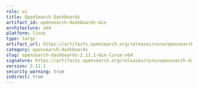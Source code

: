 ```yaml
---
role: ui
title: OpenSearch Dashboards
artifact_id: opensearch-dashboards-min
architecture: x64
platform: linux
type: targz
artifact_url: https://artifacts.opensearch.org/releases/core/opensearch-dashboards/2.11.1/opensearch-dashboards-min-2.11.1-linux-x64.tar.gz
category: opensearch-dashboards
slug: opensearch-dashboards-2.11.1-min-linux-x64
signature: https://artifacts.opensearch.org/releases/core/opensearch-dashboards/2.11.1/opensearch-dashboards-min-2.11.1-linux-x64.tar.gz.sig
version: 2.11.1
security_warning: true
indirect: true
---
```

